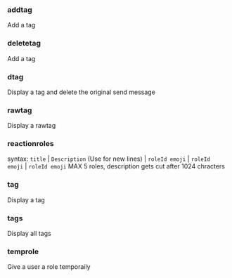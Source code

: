 ### addtag
Add a tag

### deletetag
Add a tag

### dtag
Display a tag and delete the original send message

### rawtag
Display a rawtag

### reactionroles

syntax: `title` | `Description` (Use 
 for new lines) | `roleId emoji` | `roleId emoji` | `roleId emoji`
MAX 5 roles, description gets cut after 1024 chracters

### tag
Display a tag

### tags
Display all tags

### temprole
Give a user a role temporaily